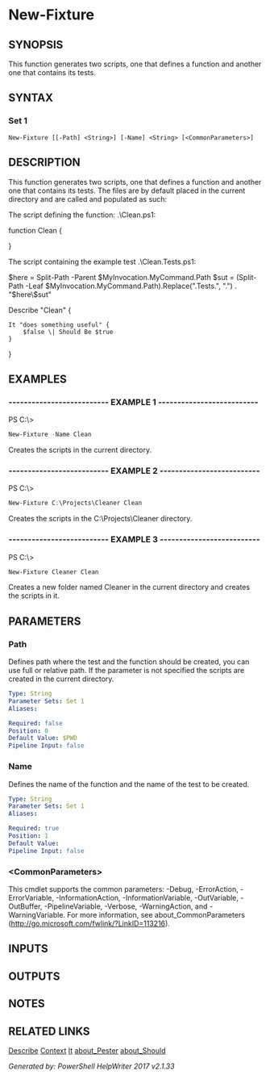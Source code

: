 ﻿# New-Fixture

## SYNOPSIS
This function generates two scripts, one that defines a function
and another one that contains its tests.

## SYNTAX

### Set 1
```
New-Fixture [[-Path] <String>] [-Name] <String> [<CommonParameters>]
```

## DESCRIPTION
This function generates two scripts, one that defines a function
and another one that contains its tests. The files are by default
placed in the current directory and are called and populated as such:

The script defining the function: .\\Clean.ps1:

function Clean {

}

The script containing the example test .\\Clean.Tests.ps1:

$here = Split-Path -Parent $MyInvocation.MyCommand.Path
$sut = (Split-Path -Leaf $MyInvocation.MyCommand.Path).Replace(".Tests.", ".")
. "$here\\$sut"

Describe "Clean" {

    It "does something useful" {
        $false \| Should Be $true
    }
}

## EXAMPLES

### -------------------------- EXAMPLE 1 --------------------------
PS C:\\\>
```powershell
New-Fixture -Name Clean
```

Creates the scripts in the current directory.

### -------------------------- EXAMPLE 2 --------------------------
PS C:\\\>
```powershell
New-Fixture C:\Projects\Cleaner Clean
```

Creates the scripts in the C:\\Projects\\Cleaner directory.

### -------------------------- EXAMPLE 3 --------------------------
PS C:\\\>
```powershell
New-Fixture Cleaner Clean
```

Creates a new folder named Cleaner in the current directory and creates the scripts in it.

## PARAMETERS

### Path
Defines path where the test and the function should be created, you can use full or relative path.
If the parameter is not specified the scripts are created in the current directory.

```yaml
Type: String
Parameter Sets: Set 1
Aliases: 

Required: false
Position: 0
Default Value: $PWD
Pipeline Input: false
```

### Name
Defines the name of the function and the name of the test to be created.

```yaml
Type: String
Parameter Sets: Set 1
Aliases: 

Required: true
Position: 1
Default Value: 
Pipeline Input: false
```

### \<CommonParameters\>
This cmdlet supports the common parameters: -Debug, -ErrorAction, -ErrorVariable, -InformationAction, -InformationVariable, -OutVariable, -OutBuffer, -PipelineVariable, -Verbose, -WarningAction, and -WarningVariable. For more information, see about_CommonParameters (http://go.microsoft.com/fwlink/?LinkID=113216).

## INPUTS

## OUTPUTS

## NOTES

## RELATED LINKS

[Describe]()
[Context]()
[It]()
[about_Pester]()
[about_Should]()

*Generated by: PowerShell HelpWriter 2017 v2.1.33*
